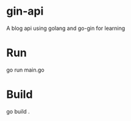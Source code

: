 # gin-api
A blog api using golang and go-gin for learning


# Run

go run main.go

# Build

go build .
